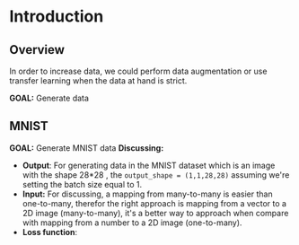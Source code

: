 # Introduction
## Overview
In order to increase data, we could perform data augmentation or use transfer learning when the data at hand is strict.  

**GOAL:** Generate data
## MNIST
**GOAL:** Generate MNIST data
**Discussing:**
- **Output**: For generating data in the MNIST dataset which is an image with the shape 28\*28 , the `output_shape = (1,1,28,28)` assuming we're setting the batch size equal to 1. 
- **Input:** For discussing, a mapping from many-to-many is easier than one-to-many, therefor the right approach is mapping from a vector to a 2D image (many-to-many), it's a better way to approach when compare with mapping from a number to a 2D image (one-to-many).   
- **Loss function**: